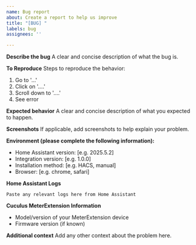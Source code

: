 ```yaml
---
name: Bug report
about: Create a report to help us improve
title: "[BUG] "
labels: bug
assignees: ''

---
```


**Describe the bug**
A clear and concise description of what the bug is.

**To Reproduce**
Steps to reproduce the behavior:
1. Go to '...'
2. Click on '....'
3. Scroll down to '....'
4. See error

**Expected behavior**
A clear and concise description of what you expected to happen.

**Screenshots**
If applicable, add screenshots to help explain your problem.

**Environment (please complete the following information):**
 - Home Assistant version: [e.g. 2025.5.2]
 - Integration version: [e.g. 1.0.0]
 - Installation method: [e.g. HACS, manual]
 - Browser: [e.g. chrome, safari]

**Home Assistant Logs**
```
Paste any relevant logs here from Home Assistant
```

**Cuculus MeterExtension Information**
- Model/version of your MeterExtension device
- Firmware version (if known)

**Additional context**
Add any other context about the problem here.
